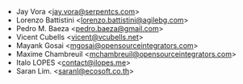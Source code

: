 - Jay Vora \<<jay.vora@serpentcs.com>\>
- Lorenzo Battistini \<<lorenzo.battistini@agilebg.com>\>
- Pedro M. Baeza \<<pedro.baeza@gmail.com>\>
- Vicent Cubells \<<vicent@vcubells.net>\>
- Mayank Gosai \<<mgosai@opensourceintegrators.com>\>
- Maxime Chambreuil \<<mchambreuil@opensourceintegrators.com>\>
- Italo LOPES \<<contact@ilopes.me>\>
- Saran Lim. \<<saranl@ecosoft.co.th>\>
